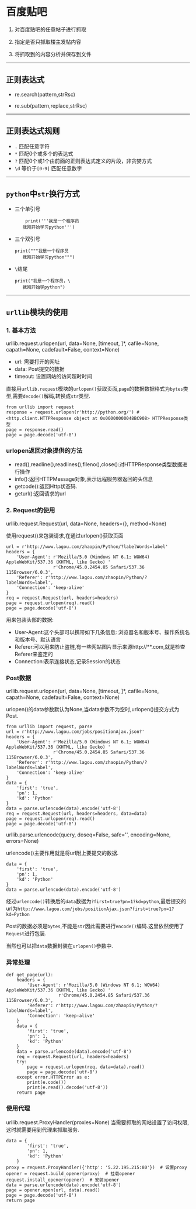 # 百度贴吧

1. 对百度贴吧的任意帖子进行抓取

2. 指定是否只抓取楼主发帖内容

3. 将抓取到的内容分析并保存到文件

---

## 正则表达式
- re.search(pattern,strRsc)

- re.sub(pattern,replace,strRsc)

-------
## 正则表达式规则
- `.`		匹配任意字符
-  `*`		匹配0个或多个的表达式
-  `?`		匹配0个或1个由前面的正则表达式定义的片段，非贪婪方式
-  `\d`	等价于`[0-9]` 匹配任意数字

-----
## `python`中`str`换行方式

- 三个单引号 

	```
		print('''我是一个程序员
       我刚开始学习python''')
	```
- 三个双引号

	```
	print("""我是一个程序员
       我刚开始学习python""")
	```
		
- `\`结尾

	```
	print("我是一个程序员，\
       我刚开始学python")
	```
	
----

## `urllib`模块的使用
	
### 1. 基本方法
urllib.request.urlopen(url, data=None, [timeout, ]*, cafile=None, capath=None, cadefault=False, context=None)

- url:  需要打开的网址
- data: Post提交的数据
- timeout: 设置网站的访问超时时间

直接用`urllib.request`模块的`urlopen()`获取页面,`page`的数据数据格式为`bytes`类型,需要`decode()`解码,转换成`str`类型.

```
from urllib import request
response = request.urlopen(r'http://python.org/') # <http.client.HTTPResponse object at 0x00000000048BC908> HTTPResponse类型
page = response.read()
page = page.decode('utf-8')
```

### urlopen返回对象提供的方法

- read(),readline(),readlines(),fileno(),close():对HTTPResponse类型数据进行操作
- info():返回HTTPMessage对象,表示远程服务器返回的头信息
- getcode():返回Http状态码.
- geturl():返回请求的url

### 2. Request的使用
urllib.request.Request(url, data=None, headers={}, method=None)

使用request()来包装请求,在通过urlopen()获取页面

```
url = r'http://www.lagou.com/zhaopin/Python/?labelWords=label'
headers = {
    'User-Agent': r'Mozilla/5.0 (Windows NT 6.1; WOW64) AppleWebKit/537.36 (KHTML, like Gecko) '
                  r'Chrome/45.0.2454.85 Safari/537.36 115Browser/6.0.3',
    'Referer': r'http://www.lagou.com/zhaopin/Python/?labelWords=label',
    'Connection': 'keep-alive'
}
req = request.Request(url, headers=headers)
page = request.urlopen(req).read()
page = page.decode('utf-8')
```

用来包装头部的数据:

- User-Agent:这个头部可以携带如下几条信息: 浏览器名和版本号、操作系统名和版本号、默认语言
- Referer:可以用来防止盗链,有一些网站图片显示来源http://**.com,就是检查Referer来鉴定的
- Connection:表示连接状态,记录Session的状态

### Post数据
urllib.request.urlopen(url, data=None, [timeout, ]*, cafile=None, capath=None, cadefault=False, context=None)

urlopen()的data参数默认为None,当data参数不为空时,urlopen()提交方式为Post.

```
from urllib import request, parse
url = r'http://www.lagou.com/jobs/positionAjax.json?'
headers = {
    'User-Agent': r'Mozilla/5.0 (Windows NT 6.1; WOW64) AppleWebKit/537.36 (KHTML, like Gecko) '
                  r'Chrome/45.0.2454.85 Safari/537.36 115Browser/6.0.3',
    'Referer': r'http://www.lagou.com/zhaopin/Python/?labelWords=label',
    'Connection': 'keep-alive'
}
data = {
    'first': 'true',
    'pn': 1,
    'kd': 'Python'
}
data = parse.urlencode(data).encode('utf-8')
req = request.Request(url, headers=headers, data=data)
page = request.urlopen(req).read()
page = page.decode('utf-8')
```

urllib.parse.urlencode(query, doseq=False, safe='', encoding=None, errors=None)

urlencode()主要作用就是将url附上要提交的数据.

```
data = {
    'first': 'true',
    'pn': 1,
    'kd': 'Python'
}
data = parse.urlencode(data).encode('utf-8')
```
经过`urlencode()`转换后的`data`数据为`?first=true?pn=1?kd=python`,最后提交的url为`http://www.lagou.com/jobs/positionAjax.json?first=true?pn=1?kd=Python`

Post的数据必须是`bytes`,不能是`str`因此需要进行`encode()`编码.这里依然使用了`Request`进行包装.

当然也可以把`data`数据封装在`urlopen()`参数中.

### 异常处理

```
def get_page(url):
    headers = {
        'User-Agent': r'Mozilla/5.0 (Windows NT 6.1; WOW64) AppleWebKit/537.36 (KHTML, like Gecko) '
                    r'Chrome/45.0.2454.85 Safari/537.36 115Browser/6.0.3',
        'Referer': r'http://www.lagou.com/zhaopin/Python/?labelWords=label',
        'Connection': 'keep-alive'
    }
    data = {
        'first': 'true',
        'pn': 1,
        'kd': 'Python'
    }
    data = parse.urlencode(data).encode('utf-8')
    req = request.Request(url, headers=headers)
    try:
        page = request.urlopen(req, data=data).read()
        page = page.decode('utf-8')
    except error.HTTPError as e:
        print(e.code())
        print(e.read().decode('utf-8'))
    return page
```

### 使用代理

urllib.request.ProxyHandler(proxies=None)
当需要抓取的网站设置了访问权限,这时就需要用到代理来抓取服务.

```
data = {
        'first': 'true',
        'pn': 1,
        'kd': 'Python'
    }
proxy = request.ProxyHandler({'http': '5.22.195.215:80'})  # 设置proxy
opener = request.build_opener(proxy)  # 挂载opener
request.install_opener(opener)  # 安装opener
data = parse.urlencode(data).encode('utf-8')
page = opener.open(url, data).read()
page = page.decode('utf-8')
return page
```
